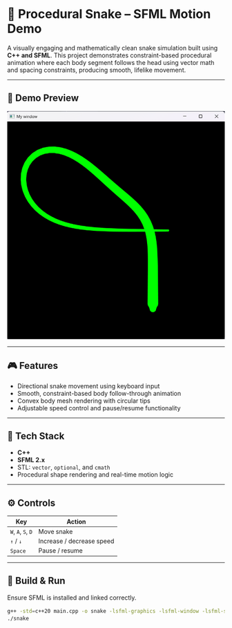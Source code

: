 # 🐍 Procedural Snake – SFML Motion Demo

A visually engaging and mathematically clean snake simulation built using **C++ and SFML**. This project demonstrates constraint-based procedural animation where each body segment follows the head using vector math and spacing constraints, producing smooth, lifelike movement.

---

## 📸 Demo Preview

![Snake Preview](images/snake_demo.png)

---

## 🎮 Features

- Directional snake movement using keyboard input
- Smooth, constraint-based body follow-through animation
- Convex body mesh rendering with circular tips
- Adjustable speed control and pause/resume functionality

---

## 🧪 Tech Stack

- **C++**
- **SFML 2.x**
- STL: `vector`, `optional`, and `cmath`
- Procedural shape rendering and real-time motion logic

---

## ⚙️ Controls

| Key                | Action               |
|--------------------|----------------------|
| `W`, `A`, `S`, `D` | Move snake            |
| `↑` / `↓`          | Increase / decrease speed |
| `Space`            | Pause / resume        |

---

## 🚀 Build & Run

Ensure SFML is installed and linked correctly.

```bash
g++ -std=c++20 main.cpp -o snake -lsfml-graphics -lsfml-window -lsfml-system
./snake
